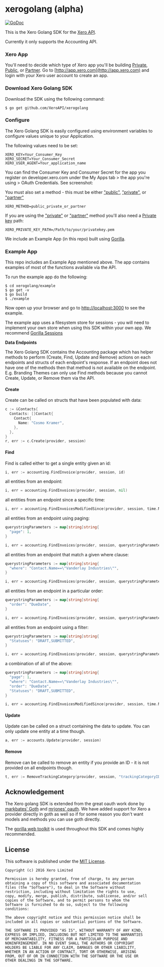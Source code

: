 # xerogolang (alpha)

[![GoDoc](https://godoc.org/github.com/XeroAPI/xerogolang?status.png)](https://godoc.org/github.com/XeroAPI/xerogolang)

This is the Xero Golang SDK for the [Xero API](https://developer.xero.com/).

Currently it only supports the Accounting API.


### Xero App
You'll need to decide which type of Xero app you'll be building [Private](http://developer.xero.com/documentation/auth-and-limits/private-applications/), [Public](http://developer.xero.com/documentation/auth-and-limits/public-applications/), or [Partner](http://developer.xero.com/documentation/auth-and-limits/partner-applications/). Go to [http://app.xero.com](http://app.xero.com) and login with your Xero user account to create an app.

### Download Xero Golang SDK
Download the SDK using the following command:
```text
$ go get github.com/XeroAPI/xerogolang
```


### Configure
The Xero Golang SDK is easily configured using environment variables to configure values unique to your Application.

The following values need to be set:
```text
XERO_KEY=Your_Consumer_Key
XERO_SECRET=Your_Consumer_Secret
XERO_USER_AGENT=Your_application_name
```

You can find the Consumer Key and Consumer Secret for the app you register on developer.xero.com under the My Apps tab > the app you're using > OAuth Credentials. See screenshot:



You must also set a method - this must be either ["public"](http://developer.xero.com/documentation/auth-and-limits/public-applications/), ["private"](http://developer.xero.com/documentation/auth-and-limits/private-applications/), or ["partner"](http://developer.xero.com/documentation/auth-and-limits/partner-applications/)
```text
XERO_METHOD=public_private_or_partner
```
If you are using the ["private"](http://developer.xero.com/documentation/auth-and-limits/private-applications/) or ["partner"](http://developer.xero.com/documentation/auth-and-limits/partner-applications/) method you'll also need a [Private key](https://developer.xero.com/documentation/api-guides/create-publicprivate-key) path:
```text
XERO_PRIVATE_KEY_PATH=/Path/to/your/privatekey.pem
```

We include an Example App (in this repo) built using [Gorilla](http://www.gorillatoolkit.org/).

### Example App
This repo includes an Example App mentioned above.  The app contains examples of most of the functions available via the API.

To run the example app do the following:
```text
$ cd xerogolang/example
$ go get -v
$ go build
$ ./example
```
Now open up your browser and go to [http://localhost:3000](http://localhost:3000) to see the example.

The example app uses a filesystem store for sessions - you will need to implement your own store when using this SDK within your own app. We recommend [Gorilla Sessions](https://github.com/gorilla/sessions)


**Data Endpoints**

The Xero Golang SDK contains the Accounting package which has helper methods to perform (Create, Find, Update and Remove) actions on each endpoints and structs of each endpoint's response.  If an endpoint does not have one of the methods then that method is not available on the endpoint. E.g. Branding Themes can only use Find methods because you cannot Create, Update, or Remove them via the API.

#### Create
Create can be called on structs that have been populated with data:
```go
c := &Contacts{
  Contacts: []Contact{
    Contact{
      Name: "Cosmo Kramer",
    },
  },
}
r, err := c.Create(provider, session)
```

#### Find
Find is called either to get a single entity given an id:
```go
i, err := accounting.FindInvoice(provider, session, id)
```
all entities from an endpoint:
```go
i, err = accounting.FindInvoices(provider, session, nil)
```
all entities from an endpoint since a specific time:
```go
i, err = accounting.FindInvoicesModifiedSince(provider, session, time.Now().Add(-24*time.Hour), nil)
```
all entities from an endpoint using paging:
```go
querystringParameters := map[string]string{
  "page": 1,
}

i, err = accounting.FindInvoices(provider, session, querystringParameters)
```
all entities from an endpoint that match a given where clause:
```go
querystringParameters := map[string]string{
  "where": "Contact.Name==\"Vanderlay Industries\"",
}

i, err = accounting.FindInvoices(provider, session, querystringParameters)
```
all entities from an endpoint in a particular order:
```go
querystringParameters := map[string]string{
  "order": "DueDate",
}

i, err = accounting.FindInvoices(provider, session, querystringParameters)
```
all entities from an endpoint using a filter:
```go
querystringParameters := map[string]string{
  "Statuses": "DRAFT,SUBMITTED",
}

i, err = accounting.FindInvoices(provider, session, querystringParameters)
```
a combination of all of the above:
```go
querystringParameters := map[string]string{
  "page": 1,
  "where": "Contact.Name==\"Vanderlay Industries\"",
  "order": "DueDate",
  "Statuses": "DRAFT,SUBMITTED",
}

i, err = accounting.FindInvoicesModifiedSince(provider, session, time.Now().Add(-24*time.Hour), querystringParameters)
```

#### Update
Update can be called on a struct containing the data to update.  You can only update one entity at a time though.
```go
a, err := accounts.Update(provider, session)
```

#### Remove
Remove can be called to remove an entity if you provide an ID - it is not provided on all endpoints though.
```go
t, err := RemoveTrackingCategory(provider, session, "trackingCategoryID")
```

## Acknowledgement

The Xero golang SDK is extended from the great oauth work done by [markbates' Goth](https://github.com/markbates/goth) and [mrjones' oauth](https://github.com/mrjones/oauth).  We have added support for Xero a provider directly in goth as well so if for some reason you don't want models and methods you can use goth directly.

The [gorilla web toolkit](https://github.com/gorilla) is used throughout this SDK and comes highly recommended.


## License

This software is published under the [MIT License](http://en.wikipedia.org/wiki/MIT_License).

	Copyright (c) 2016 Xero Limited

	Permission is hereby granted, free of charge, to any person
	obtaining a copy of this software and associated documentation
	files (the "Software"), to deal in the Software without
	restriction, including without limitation the rights to use,
	copy, modify, merge, publish, distribute, sublicense, and/or sell
	copies of the Software, and to permit persons to whom the
	Software is furnished to do so, subject to the following
	conditions:

	The above copyright notice and this permission notice shall be
	included in all copies or substantial portions of the Software.

	THE SOFTWARE IS PROVIDED "AS IS", WITHOUT WARRANTY OF ANY KIND,
	EXPRESS OR IMPLIED, INCLUDING BUT NOT LIMITED TO THE WARRANTIES
	OF MERCHANTABILITY, FITNESS FOR A PARTICULAR PURPOSE AND
	NONINFRINGEMENT. IN NO EVENT SHALL THE AUTHORS OR COPYRIGHT
	HOLDERS BE LIABLE FOR ANY CLAIM, DAMAGES OR OTHER LIABILITY,
	WHETHER IN AN ACTION OF CONTRACT, TORT OR OTHERWISE, ARISING
	FROM, OUT OF OR IN CONNECTION WITH THE SOFTWARE OR THE USE OR
	OTHER DEALINGS IN THE SOFTWARE.

